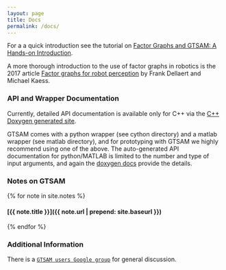 ```yaml
---
layout: page
title: Docs
permalink: /docs/
---
```


For a a quick introduction see the tutorial on [Factor Graphs and GTSAM: A Hands-on Introduction](/tutorials/intro.html).

A more thorough introduction to the use of factor graphs in robotics is the 2017 article [Factor graphs for robot perception](https://www.cc.gatech.edu/~dellaert/pubs/Dellaert17fnt.pdf) by Frank Dellaert and Michael Kaess.

### API and Wrapper Documentation

Currently, detailed API documentation is available only for C++ via the [C++ Doxygen generated site](/doxygen/).

GTSAM comes with a python wrapper (see cython directory) and a matlab wrapper (see matlab directory), and for prototyping with GTSAM we highly recommend using one of the above. The auto-generated API documentation for python/MATLAB is limited to the number and type of input arguments, and again the [doxygen docs](/doxygen/) provide the details.

### Notes on GTSAM

{% for note in site.notes %}
#### [{{ note.title }}]({{ note.url | prepend: site.baseurl }})
{% endfor %}

### Additional Information

There is a [`GTSAM users Google group`](https://groups.google.com/forum/#!forum/gtsam-users) for general discussion.

<!-- Read about important [`GTSAM-Concepts`](GTSAM-Concepts.md) here. A primer on GTSAM Expressions,
which support (superfast) automatic differentiation,
can be found on the [GTSAM wiki on BitBucket](https://bitbucket.org/gtborg/gtsam/wiki/Home).

See the [`INSTALL`](INSTALL.md) file for more detailed installation instructions.

GTSAM is open source under the BSD license, see the [`LICENSE`](LICENSE) and [`LICENSE.BSD`](LICENSE.BSD) files.

Please see the [`examples/`](examples) directory and the [`USAGE`](USAGE.md) file for examples on how to use GTSAM.

GTSAM was developed in the lab of [Frank Dellaert](https://dellaert.github.io) at the [Georgia Institute of Technology](http://www.gatech.edu), with the help of many contributors over the years, see [THANKS](THANKS). -->
